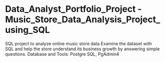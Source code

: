 # Data_Analyst_Portfolio_Project - Music_Store_Data_Analysis_Project_using_SQL
SQL project to analyze online music store data
Examine the dataset with SQL and help the store understand its business growth by answering simple questions.
Database and Tools: Postgre SQL, PgAdmin4
